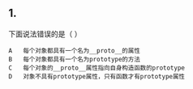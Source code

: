 ## 1.

下面说法错误的是（ ）

```
A	每个对象都具有一个名为__proto__的属性
B	每个对象都具有一个名为prototype的方法
C	每个对象的__proto__属性指向自身构造函数的prototype
D	对象不具有prototype属性，只有函数才有prototype属性
```